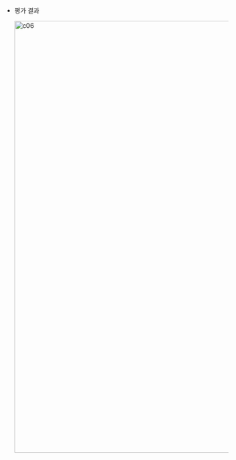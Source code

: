 - 평가 결과

  <img width="969" alt="c06" src="https://github.com/2UJ1N/42piscine/assets/83401978/615d7644-f047-4078-a861-99999f8c53c6">

